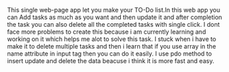 This single web-page app let you make your TO-Do list.In this web app you can Add tasks as much as you want and then update it and after completion the task you can also delete all
the completed tasks with single click.
I dont face more problems to create this because i am currently learning and working on it which helps me alot to solve this task.
I stuck when i have to make it to delete multiple tasks and then i learn that if you use array in the name attribute in input tag then you can do it easily.
I use pdo method to insert update and delete the data beacuse i think it is more fast and easy.
